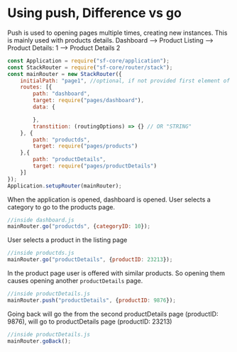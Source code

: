 # Using push, Difference vs go
Push is used to opening pages multiple times, creating new instances. This is mainly used with products details.
Dashboard --> Product Listing --> Product Details: 1 --> Product Details 2
```javascript
const Application = require("sf-core/application");
const StackRouter = require("sf-core/router/stack");
const mainRouter = new StackRouter({
    initialPath: "page1", //optional, if not provided first element of the routes will be used
    routes: [{
        path: "dashboard",
        target: require("pages/dashboard"), 
        data: {

        },
        transtition: (routingOptions) => {} // OR "STRING"
    }, {
        path: "productds",
        target: require("pages/products")
    },{
        path: "productDetails",
        target: require("pages/productDetails")
    }]
});
Application.setupRouter(mainRouter);
```
When the application is opened, dashboard is opened. User selects a category to go to the products page.
```javascript
//inside dashboard.js
mainRouter.go("productds", {categoryID: 10});
```
User selects a product in the listing page
```javascript
//inside productds.js
mainRouter.go("productDetails", {productID: 23213});
```
In the product page user is offered with similar products. So opening them causes opening another `productDetails` page.
```javascript
//inside productDetails.js
mainRouter.push("productDetails", {productID: 9876});
```
Going back will go the from the second productDetails page (productID: 9876), will go to productDetails page (productID: 23213)
```javascript
//inside productDetails.js
mainRouter.goBack();
```